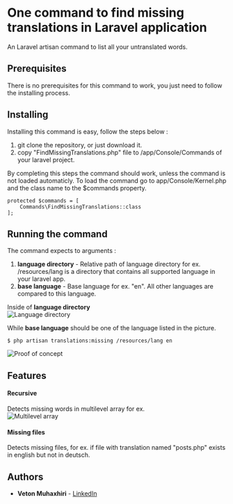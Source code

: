 # One command to find missing translations in Laravel application

An Laravel artisan command to list all your untranslated words. 

## Prerequisites

There is no prerequisites for this command to work, you just need to follow the installing process.

## Installing

Installing this command is easy, follow the steps below :

1. git clone the repository, or just download it.
2. copy "FindMissingTranslations.php" file to /app/Console/Commands of your laravel project.

By completing this steps the command should work, unless the command is not loaded automaticly.
To load the command go to app/Console/Kernel.php and the class name to the $commands property.

```
protected $commands = [
    Commands\FindMissingTranslations::class
];
```

## Running the command

The command expects to arguments :
1. **language directory** - Relative path of language directory for ex. /resources/lang is a directory that contains all supported language in your laravel app.
2. **base language** - Base language for ex. "en". All other languages are compared to this language.

Inside of **language directory**  
![Language directory](https://i.imgur.com/eXGlUI8.png)

While **base language** should be one of the language listed in the picture.
```
$ php artisan translations:missing /resources/lang en
```
![Proof of concept](https://imgur.com/PNxv82D.png)

## Features
#### Recursive
Detects missing words in multilevel array for ex.  
![Multilevel array](https://imgur.com/Hn4YQB7.png)

#### Missing files
Detects missing files, for ex. if file with translation named "posts.php" exists in english but not in deutsch.
## Authors

* **Veton Muhaxhiri** - [LinkedIn](https://www.linkedin.com/in/veton-muhaxhiri-815113196)


